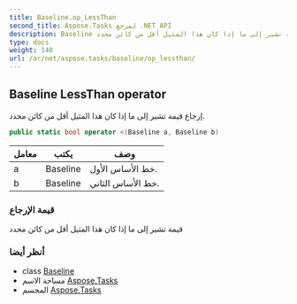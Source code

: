 ```yaml
---
title: Baseline.op_LessThan
second_title: Aspose.Tasks لمرجع .NET API
description: Baseline طريقة. إرجاع قيمة تشير إلى ما إذا كان هذا المثيل أقل من كائن محدد.
type: docs
weight: 140
url: /ar/net/aspose.tasks/baseline/op_lessthan/
---
```

## Baseline LessThan operator

إرجاع قيمة تشير إلى ما إذا كان هذا المثيل أقل من كائن محدد.

```csharp
public static bool operator <(Baseline a, Baseline b)
```

| معامل | يكتب | وصف |
| --- | --- | --- |
| a | Baseline | خط الأساس الأول. |
| b | Baseline | خط الأساس الثاني. |

### قيمة الإرجاع

قيمة تشير إلى ما إذا كان هذا المثيل أقل من كائن محدد

### أنظر أيضا

* class [Baseline](../)
* مساحة الاسم [Aspose.Tasks](../../baseline/)
* المجسم [Aspose.Tasks](../../../)



